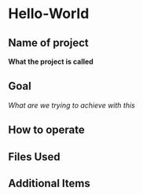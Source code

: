 # Hello-World

## Name of project
**What the project is called**



## Goal
*What are we trying to achieve with this*
## How to operate
## Files Used
## Additional Items 
